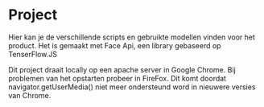 # Project

Hier kan je de verschillende scripts en gebruikte modellen vinden voor het product.
Het is gemaakt met Face Api, een library gebaseerd op TenserFlow.JS

Dit project draait locally op een apache server in Google Chrome. 
Bij problemen van het opstarten probeer in FireFox. 
Dit komt doordat navigator.getUserMedia() niet meer ondersteund word in nieuwere versies van Chrome. 

